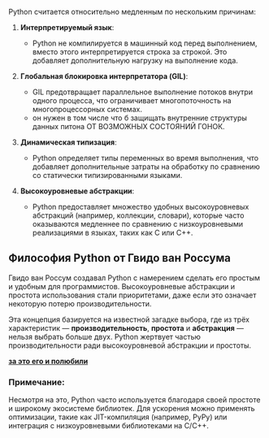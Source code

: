 Python считается относительно медленным по нескольким причинам:

1. **Интерпретируемый язык**:
   - Python не компилируется в машинный код перед выполнением, вместо этого интерпретируется строка за строкой. Это добавляет дополнительную нагрузку на выполнение кода.

2. **Глобальная блокировка интерпретатора (GIL)**:
   - GIL предотвращает параллельное выполнение потоков внутри одного процесса, что ограничивает многопоточность на многопроцессорных системах.
   - он нужен в том числе что б защищать внутренние структуры данных питона ОТ ВОЗМОЖНЫХ СОСТОЯНИЙ ГОНОК.

3. **Динамическая типизация**:
   - Python определяет типы переменных во время выполнения, что добавляет дополнительные затраты на обработку по сравнению со статически типизированными языками.

4. **Высокоуровневые абстракции**:
   - Python предоставляет множество удобных высокоуровневых абстракций (например, коллекции, словари), которые часто оказываются медленнее по сравнению с низкоуровневыми реализациями в языках, таких как C или C++.

## Философия Python от Гвидо ван Россума

Гвидо ван Россум создавал Python с намерением сделать его простым и удобным для программистов. Высокоуровневые абстракции и простота использования стали приоритетами, даже если это означает некоторую потерю производительности.

Эта концепция базируется на известной загадке выбора, где из трёх характеристик — **производительность**, **простота** и **абстракция** — нельзя выбрать больше двух. Python жертвует частью производительности ради высокоуровневой абстракции и простоты.

<u>**за это его и полюбили**</u>

### Примечание:
Несмотря на это, Python часто используется благодаря своей простоте и широкому экосистеме библиотек. Для ускорения можно применять оптимизации, такие как JIT-компиляция (например, PyPy) или интеграция с низкоуровневыми библиотеками на C/C++.
